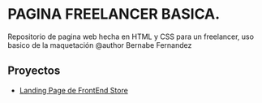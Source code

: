 # PAGINA FREELANCER BASICA.

Repositorio de pagina web hecha en HTML y CSS para un freelancer, uso basico de la maquetación @author Bernabe Fernandez

## Proyectos

- [Landing Page de FrontEnd Store](https://Bernabe-Fernandez.github.io/freelancer-page)
